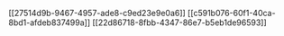 [[27514d9b-9467-4957-ade8-c9ed23e9e0a6]]
[[c591b076-60f1-40ca-8bd1-afdeb837499a]]
[[22d86718-8fbb-4347-86e7-b5eb1de96593]]
